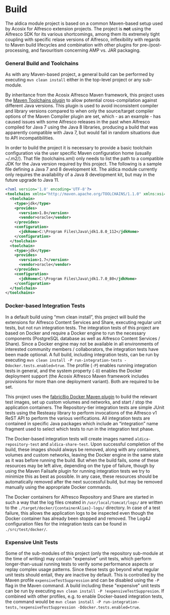 # Build

The aldica module project is based on a common Maven-based setup used by Acosix for Alfresco extension projects. The project is **not** using the Alfresco SDK for its various shortcomings, among them its extremely tight coupling with specific relase versions of Alfresco, inflexibility with regards to Maven build lifecycles and combination with other plugins for pre-/post-processing, and favouritism concerning AMP vs. JAR packaging.
 
### General Build and Toolchains

As with any Maven-based project, a general build can be performed by executing ``mvn clean install`` either in the top-level project or any sub-module.

By inheritance from the Acosix Alfresco Maven framework, this project uses the [Maven Toolchains plugin](http://maven.apache.org/plugins/maven-toolchains-plugin) to allow potential cross-compilation against different Java versions. This plugin is used to avoid inconsistent compiler and library versions compared to when only the source/target compiler options of the Maven Compiler plugin are set, which - as an example - has caused issues with some Alfresco releases in the past when Alfresco compiled for Java 7 using the Java 8 libraries, producing a build that was apparently compatible with Java 7, but would fail in random situations due to API incompatibilities.

In order to build the project it is necessary to provide a basic toolchain configuration via the user specific Maven configuration home (usually ~/.m2/). That file (toolchains.xml) only needs to list the path to a compatible JDK for the Java version required by this project. The following is a sample file defining a Java 7 and 8 development kit. The aldica module currently only requires the availability of a Java 8 development kit, but may in the future upgrade to Java 11.

```xml
<?xml version='1.0' encoding='UTF-8'?>
<toolchains xmlns="http://maven.apache.org/TOOLCHAINS/1.1.0" xmlns:xsi="http://www.w3.org/2001/XMLSchema-instance" xsi:schemaLocation="http://maven.apache.org/TOOLCHAINS/1.1.0 http://maven.apache.org/xsd/toolchains-1.1.0.xsd">
  <toolchain>
    <type>jdk</type>
    <provides>
      <version>1.8</version>
      <vendor>oracle</vendor>
    </provides>
    <configuration>
      <jdkHome>C:\Program Files\Java\jdk1.8.0_112</jdkHome>
    </configuration>
  </toolchain>
  <toolchain>
    <type>jdk</type>
    <provides>
      <version>1.7</version>
      <vendor>oracle</vendor>
    </provides>
    <configuration>
      <jdkHome>C:\Program Files\Java\jdk1.7.0_80</jdkHome>
    </configuration>
  </toolchain>
</toolchains>
```

### Docker-based Integration Tests

In a default build using “mvn clean install”, this project will build the extensions for Alfresco Content Services and Share, executing regular unit tests, but not run integration tests. The integration tests of this project are based on Docker and require a Docker engine to run the necessary components (PostgreSQL database as well as Alfresco Content Services / Share). Since a Docker engine may not be available in all environments of interested community members / collaborators, the integration tests have been made optional. A full build, including integration tests, can be run by executing ``mvn clean install -P run-integration-tests -Ddocker.tests.enabled=true``. The profile (``-P``) enables running integration tests in general, and the system property (``-D``) enables the Docker deployment support (the Acosix Alfresco Maven framework includes provisions for more than one deployment variant). Both are required to be set.

This project uses the [fabric8io Docker Maven plugin](http://dmp.fabric8.io) to build the relevant test images, set up custom volumes and networks, and start / stop the application containers. The Repository-tier integration tests are simple JUnit tests using the Resteasy library to perform invocations of the Alfresco v1 ReST API to perform the various verifications. All integration tests are contained in specific Java packages which include an “integration” name fragment used to select which tests to run in the integration test phase.

The Docker-based integration tests will create images named ``aldica-repository-test`` and ``aldica-share-test``. Upon successful completion of the build, these images should always be removed, along with any containers, volumes and custom networks, leaving the Docker engine in the same state as it was before running the build. But when the build fails, some of these resources may be left alive, depending on the type of failure, though by using the Maven Failsafe plugin for running integration tests we try to minimize this as best as possible. In any case, these resources should be automatically removed after the next successful build, but may be removed manually using the appropriate Docker commands.

The Docker containers for Alfresco Repository and Share are started in such a way that the log files created in ``/usr/local/tomcat/logs/`` are written to the ``./target/docker/{containerAlias}-logs/`` directory. In case of a test failure, this allows the application logs to be inspected even though the Docker container has already been stopped and removed. The Log4J configuration files for the integration tests can be found in ``./src/test/docker/``. 

### Expensive Unit Tests

Some of the sub-modules of this project (only the repository sub-module at the time of writing) may contain "expensive" unit tests, which perform longer-than-usual running tests to verify some performance aspects or replay complex usage patterns. Since these tests go beyond what regular unit tests should entail, they are inactive by default. This is controlled by the Maven profile ``expensiveTestSuppression`` and can be disabled using the ``-P`` flag in the Maven command. A build including these "expensive" unit tests can be run by executing ``mvn clean install -P !expensiveTestSuppresion``. If combined with other profiles, e.g. to enable Docker-based integration tests, the command would be ``mvn clean install -P run-integration-tests,!expensiveTestSuppression -Ddocker.tests.enabled=true``.